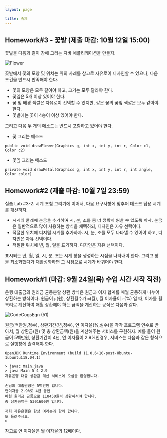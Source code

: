 ```yaml
---
layout: page

title: 숙제
---
```


## Homework#3 - 꽃밭 (제출 마감: 10월 12일 15:00)

꽃밭을 다음과 같이 창에 그리는 자바 애플리케이션을 만들자.

![Flower](https://i.imgur.com/Ufy7rsS.png)

꽃밭에서 꽃의 모양 및 위치는 위의 사례를 참고로 자유로이 디자인할 수 있으나, 
다음 조건을 반드시 만족해야 한다.

- 꽃의 모양은 모두 같아야 하고, 크기는 모두 달라야 한다.
- 꽃잎은 5개 이상 있어야 한다.
- 꽃 및 배경 색깔은 자유로이 선택할 수 있지만, 같은 꽃의 꽃잎 색깔은 모두 같아야 한다.
- 꽃밭에는 꽃이 4송이 이상 있어야 한다.

그리고 다음 두 개의 메소드는 반드시 포함하고 있어야 한다.

- 꽃 그리는 메소드

``` public void drawFlower(Graphics g, int x, int y, int r, Color c1, Color c2) ```

- 꽃잎 그리는 메소드

``` private void drawPetal(Graphics g, int x, int y, int r, int angle, Color color) ```


## Homework#2 (제출 마감: 10월 7일 23:59)

실습 Lab #3-2. 시계 초침 그리기에 이어서, 다음 요구사항에 맞추어 데스크 탑용 시계를 개선하자.

- 시계의 둘레에 눈금을 추가하여 시, 분, 초를 좀 더 정확히 읽을 수 있도록 하자. 
눈금은 일반적으로 많이 사용하는 방식을 채택하되, 디자인은 자유 선택이다.
- 적절한 위치에 디지털 시계를 추가하자. 시, 분, 초를 모두 나타낼 수 있어야 하고,
디자인은 자유 선택이다.
- 적절한 위치에 년, 월, 일을 표기하자. 디자인은 자유 선택이다.

표시되는 년, 월, 일, 시, 분, 초는 시계 창을 생성하는 시점을 나타내야 한다.
그리고 창을 최소화했다가 재활성화하면 그 시점으로 시계가 바뀌어야 한다.




## Homework#1 (마감: 9월 24일(목) 수업 시간 시작 직전)

은행 대출금의 원리금 균등분할 상환 방식은 원금과 이자 합계를 매월 균등하게 나누어 상환하는 방식이다. 원금이 `p`(원), 상환월수가 `m`(월), 월 이자율이 `r`(%) 일 때, 이자를 월 복리로 계산하여 매월 상환해야 하는 금액을 계산하는 공식은 다음과 같다.

![CodeCogsEqn (51)](https://i.imgur.com/1N3rFiG.gif)

원금(백만원,정수), 상환기간(년,정수), 연 이자율(%,실수)을 각각 프로그램 인수로 받아서, 월 상환금(원) 및 총 상환금액(원)을 계산해주는 서비스를 구현하자. 예를 들어 원금이 5백만원, 상환기간이 4년, 연 이자율이 2.9%인경우, 서비스는 다음과 같은 형식으로 실행창에 출력해야 한다.

```
OpenJDK Runtime Environment (build 11.0.6+10-post-Ubuntu-1ubuntu118.04.1)

> javac Main.java
> java Main 5 4 2.9
자유은행 대출 상환금 계산 서비스에 오심을 환영합니다.

손님의 대출원금은 5백만원 입니다.
연이자율 2.9%로 4년 동안
메월 원리금 균등으로 110450원씩 상환하셔야 합니다.
총 상환금액은 5301600원 입니다.

저희 자유은행은 항상 여러분과 함께 합니다.
또 들려주세요.
>
```

참고로 연 이자율은 월 이자율의 12배이다.

